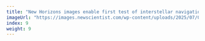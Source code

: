 ```yaml
---
title: "New Horizons images enable first test of interstellar navigation"
imageUrl: "https://images.newscientist.com/wp-content/uploads/2025/07/02154153/SEI_257622793.jpg?width=788"
index: 9
weight: 9
---
```


